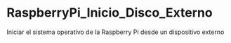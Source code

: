 # RaspberryPi_Inicio_Disco_Externo
Iniciar el sistema operativo de la Raspberry Pi desde un dispositivo externo
